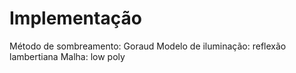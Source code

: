 Implementação
===========================================================
Método de sombreamento: Goraud
Modelo de iluminação: reflexão lambertiana
Malha: low poly

